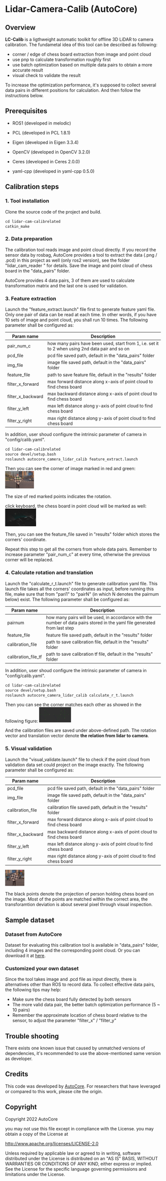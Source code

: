 # Lidar-Camera-Calib (AutoCore)

## Overview

**LC-Calib** is a ligthweight automatic toolkit for offline 3D LiDAR to camera calibration. The fundametal idea of this tool can be described as following:

- corner / edge of chess board extraction from image and point cloud
- use pnp to calculate transformation roughly first
- use batch optimization based on multiple data pairs to obtain a more accurate result
- visual check to validate the result

To increase the optimization performance, it's supposed to collect several data pairs in different positions for calculation. And then follow the instructions below.

## **Prerequisites**

- ROS1 (developed in melodic)

- PCL (developed in PCL 1.8.1)

- Eigen (developed in Eigen 3.3.4)

- OpenCV (developed in OpenCV 3.2.0)

- Ceres (developed in Ceres 2.0.0)

- yaml-cpp (developed in yaml-cpp 0.5.0)

## Calibration steps

### 1. Tool installation

Clone the source code of the project and build.

```shell
cd lidar-cam-calibrelated
catkin_make
```
### 2. Data preparation

The calibration tool reads image and point cloud directly. If you record the sensor data by rosbag, AutoCore provides a tool to extract the data (.png / .pcd) in this project as well (only ros2 version), see the folder "lidar_cam_reader " for details. Save the image and point cloud of chess board in the "data_pairs" folder.

AutoCore provides 4 data pairs, 3 of them are used to calculate transformation matrix and the last one is used for validation.

### 3. Feature extraction
Launch the "feature_extract.launch" file first to generate feature yaml file. Only one pair of data can be read at each time. In other words, if you have 10 sets of image and point cloud, you shall run 10 times. The following parameter shall be configured as:


| Param name | Description |
| ----- | ----- |
| pair_num_c | how many pairs have been used, start from 1, i.e. set it to 2 when using 2nd data pair and so on|
| pcd_file | pcd file saved path, default in the "data_pairs" folder|
| img_file | image file saved path, default in the "data_pairs" folder |
| feature_file | path to save feature file, default in the "results" folder |
| filter_x_forward | max forward distance along x-axis of point cloud to find chess board |
| filter_x_backward | max backward distance along x-axis of point cloud to find chess board |
| filter_y_left | max left distance along y-axis of point cloud to find chess board |
| filter_y_right | max right distance along y-axis of point cloud to find chess board |

In addition, user shoud configure the intrinsic parameter of camera in "config/calib.yaml".

```shell
cd lidar-cam-calibrelated
source devel/setup.bash
roslaunch autocore_camera_lidar_calib feature_extract.launch
```
Then you can see the corner of image marked in red and green:
<img src="./src/autocore_camera_lidar_calib/pic/feature_extract_cam.png" alt="fixture" style="zoom: 10%;" />

The size of red marked points indicates the rotation.

click keyboard, the chess board in point cloud will be marked as well:
<img src="./src/autocore_camera_lidar_calib/pic/feature_extract_pc.png" alt="fixture" style="zoom: 10%;" />

Then, you can see the feature_file saved in "results" folder which stores the corners' coordinate. 

Repeat this step to get all the corners from whole data pairs. Remember to increase parameter "pair_num_c" at every time, otherwise the previous corner will be replaced.

### 4. Calculate rotation and translation
Launch the "calculate_r_t.launch" file to generate calibration yaml file. This launch file takes all the corners' coordinates as input, before running this file, make sure that from "pari1" to "pairN" (in which N denotes the pairnum below) exist. The following parameter shall be configured as:


| Param name | Description |
| ----- | ----- |
| pairnum | how many pairs will be used, in accordance with the number of data pairs stored in the yaml file generated from last step|
| feature_file | feature file saved path, default in the "results" folder |
| calibration_file | path to save calibration file, default in the "results" folder |
| calibration_file_tf | path to save calibration tf file, default in the "results" folder |

In addition, user shoud configure the intrinsic parameter of camera in "config/calib.yaml".

```shell
cd lidar-cam-calibrelated
source devel/setup.bash
roslaunch autocore_camera_lidar_calib calculate_r_t.launch
```

Then you can see the corner matches each other as showed in the following figure:
<img src="./src/autocore_camera_lidar_calib/pic/img_pc_match.png" alt="fixture" style="zoom: 10%;" />

And the calibration files are saved under above-defined path. The rotation vector and translation vector denote **the relation from lidar to camera**. 

### 5. Visual validation
Launch the "visual_validate.launch" file to check if the point cloud from validation data set could project on the image exactly. The following parameter shall be configured as:

| Param name | Description |
| ----- | ----- |
| pcd_file | pcd file saved path, default in the "data_pairs" folder|
| img_file | image file saved path, default in the "data_pairs" folder |
| calibration_file | calibration file saved path, default in the "results" folder |
| filter_x_forward | max forward distance along x-axis of point cloud to find chess board |
| filter_x_backward | max backward distance along x-axis of point cloud to find chess board |
| filter_y_left | max left distance along y-axis of point cloud to find chess board |
| filter_y_right | max right distance along y-axis of point cloud to find chess board |

<img src="./src/autocore_camera_lidar_calib/pic/visual_check.png" alt="fixture" style="zoom: 10%;" />

The black points denote the projection of person holding chess board on the image. Most of the points are matched within the correct area, the transforamtion deviation is about several pixel through visual inspection.

## Sample dataset

### Dataset from AutoCore

Dataset for evaluating this calibration tool is available in "data_pairs" folder, including 4 images and the corresponding point cloud. Or you can download it at [here](https://drive.google.com/file/d/1Ts7FxQVgTtQzPdRLCGz2YTeOHTVSw4Ax/view?usp=share_link).
### Customized your own dataset

Since the tool takes image and .pcd file as input directly, there is alternatives other than ROS to record data. To collect effective data pairs, the following tips may help:

- Make sure the chess board fully detected by both sensors
- The more valid data pair, the better batch optimization performance (5 ~ 10 pairs)
- Remember the approximate location of chess board relative to the sensor, to adjust the parameter "filter_x" / "filter_y"


## Trouble shooting

There exists one known issue that caused by unmatched versions of dependencies, it's recommended to use the above-mentioned same version as developer.

## Credits

This code was developed by [AutoCore](https://autocore.ai/). For researchers that have leveraged or compared to this work, please cite the origin.

## Copyright
Copyright 2022 AutoCore

you may not use this file except in compliance with the License.
you may obtain a copy of the License at

   http://www.apache.org/licenses/LICENSE-2.0

Unless required by applicable law or agreed to in writing, software
distributed under the License is distributed on an "AS IS" BASIS,
WITHOUT WARRANTIES OR CONDITIONS OF ANY KIND, either express or implied.
See the License for the specific language governing permissions and
limitations under the License.

